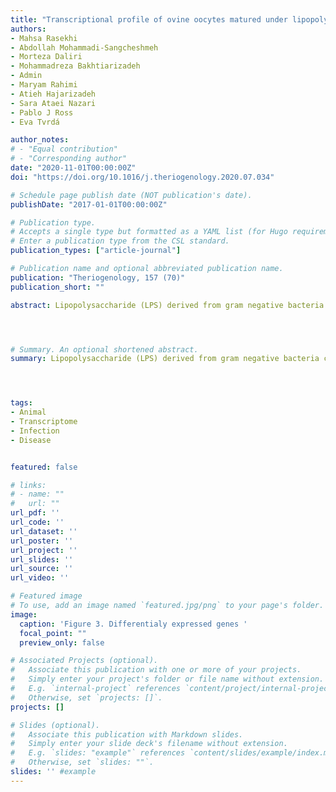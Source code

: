 ```yaml
---
title: "Transcriptional profile of ovine oocytes matured under lipopolysaccharide treatment in vitro"
authors:
- Mahsa Rasekhi
- Abdollah Mohammadi-Sangcheshmeh
- Morteza Daliri
- Mohammadreza Bakhtiarizadeh
- Admin
- Maryam Rahimi
- Atieh Hajarizadeh
- Sara Ataei Nazari
- Pablo J Ross
- Eva Tvrdá

author_notes:
# - "Equal contribution"
# - "Corresponding author"
date: "2020-11-01T00:00:00Z"
doi: "https://doi.org/10.1016/j.theriogenology.2020.07.034"

# Schedule page publish date (NOT publication's date).
publishDate: "2017-01-01T00:00:00Z"

# Publication type.
# Accepts a single type but formatted as a YAML list (for Hugo requirements).
# Enter a publication type from the CSL standard.
publication_types: ["article-journal"]

# Publication name and optional abbreviated publication name.
publication: "Theriogenology, 157 (70)"
publication_short: ""

abstract: Lipopolysaccharide (LPS) derived from gram negative bacteria cell wall is known to cause ruminal acidosis and/or infectious diseases such as metritis and mastitis which has a significant negative impact on the reproductive performance. This study aimed to investigate the effect of LPS on oocyte maturation and subsequent development in vitro. Ovine cumulus oocyte complexes (COCs) were matured in a medium supplemented with 0 (control), 0.01, 0.1, 1 and 10 μg/mL LPS. Nuclear maturation, cleavage and blastocyst rate, mitochondrial membrane potential (ΔΨm), intracellular reactive oxygen species (ROS) content and changes to the transcript abundance were evaluated. In case of the maturation rate, the percentage of oocytes reaching the MII stage was lower following exposure to 10 μg/mL LPS in comparison to the control group (P < 0.05). Moreover, the blastocyst rate decreased in case of 1 and 10 μg/mL LPS when compared to the control group (P < 0.05). ROS overproduction accompanied by a decreased ΔΨm were recorded in LPS treated oocytes in comparison to the control group (P < 0.05). The 3′ tag digital gene expression profiling method revealed that 7887 genes were expressed while only seven genes exhibited changes in the transcript abundance following exposure to LPS. Tripartite motif containing 25 (TRIM25), Tripartite motif containing 26 (TRIM26), Zona Pellucida glycoprotein 3 (ZP3), Family with sequence similarity 50-member A (FAM50A), Glyoxalate and hydroxy pyruvate reductase (GRHPR), NADH ubiquinase oxireductase subunit A8 (NDUFA8) were down-regulated (P < 0.05), while only Centrin 3 (CETN3) was up-regulated (P < 0.05). Our findings show that LPS has undesirable effects on the maturation competence of ovine oocytes and subsequent embryo development. In addition, the transcriptomic profiling results may shed more light on the molecular mechanisms of LPS-induced infertility in ruminants.




# Summary. An optional shortened abstract.
summary: Lipopolysaccharide (LPS) derived from gram negative bacteria cell wall is known to cause ruminal acidosis and/or infectious diseases such as metritis and mastitis which has a significant negative impact on the reproductive performance. This study aimed to investigate the effect of LPS on oocyte maturation and subsequent development in vitro. Ovine cumulus oocyte complexes (COCs) were matured in a medium supplemented with 0 (control), 0.01, 0.1, 1 and 10 μg/mL LPS. Nuclear maturation, cleavage and blastocyst rate, mitochondrial membrane potential (ΔΨm), intracellular reactive oxygen species (ROS) content and changes to the transcript abundance were evaluated. In case of the maturation rate, the percentage of oocytes reaching the MII stage was lower following exposure to 10 μg/mL LPS in comparison to the control group (P < 0.05). Moreover, the blastocyst rate decreased in case of 1 and 10 μg/mL LPS when compared to the control group (P < 0.05). ROS overproduction accompanied by a decreased ΔΨm were recorded in LPS treated oocytes in comparison to the control group (P < 0.05). The 3′ tag digital gene expression profiling method revealed that 7887 genes were expressed while only seven genes exhibited changes in the transcript abundance following exposure to LPS. Tripartite motif containing 25 (TRIM25), Tripartite motif containing 26 (TRIM26), Zona Pellucida glycoprotein 3 (ZP3), Family with sequence similarity 50-member A (FAM50A), Glyoxalate and hydroxy pyruvate reductase (GRHPR), NADH ubiquinase oxireductase subunit A8 (NDUFA8) were down-regulated (P < 0.05), while only Centrin 3 (CETN3) was up-regulated (P < 0.05). Our findings show that LPS has undesirable effects on the maturation competence of ovine oocytes and subsequent embryo development. In addition, the transcriptomic profiling results may shed more light on the molecular mechanisms of LPS-induced infertility in ruminants.




tags:
- Animal
- Transcriptome 
- Infection
- Disease


featured: false

# links:
# - name: ""
#   url: ""
url_pdf: ''
url_code: ''
url_dataset: ''
url_poster: ''
url_project: ''
url_slides: ''
url_source: ''
url_video: ''

# Featured image
# To use, add an image named `featured.jpg/png` to your page's folder. 
image:
  caption: 'Figure 3. Differentialy expressed genes '
  focal_point: ""
  preview_only: false

# Associated Projects (optional).
#   Associate this publication with one or more of your projects.
#   Simply enter your project's folder or file name without extension.
#   E.g. `internal-project` references `content/project/internal-project/index.md`.
#   Otherwise, set `projects: []`.
projects: []

# Slides (optional).
#   Associate this publication with Markdown slides.
#   Simply enter your slide deck's filename without extension.
#   E.g. `slides: "example"` references `content/slides/example/index.md`.
#   Otherwise, set `slides: ""`.
slides: '' #example
---
```

